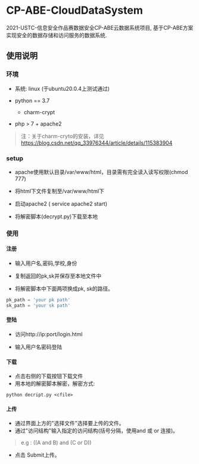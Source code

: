 # CP-ABE-CloudDataSystem
2021-USTC-信息安全作品赛数据安全CP-ABE云数据系统项目, 基于CP-ABE方案实现安全的数据存储和访问服务的数据系统.



## 使用说明



### 环境

+ 系统: linux (于ubuntu20.0.4上测试通过)

+ python == 3.7
  + charm-crypt
+ php > 7 + apache2

> 注：关于charm-cryto的安装，详见 https://blog.csdn.net/qq_33976344/article/details/115383904





### setup

+ apache使用默认目录/var/www/html，目录需有完全读入读写权限(chmod 777)

+ 将html下文件复制至/var/www/html下
+ 启动apache2 ( service apache2 start)
+ 将解密脚本(decrypt.py)下载至本地






### 使用

#### 注册

+ 输入用户名,密码,学校,身份
+ 复制返回的pk,sk并保存至本地文件中

+ 将解密脚本中下面两项换成pk, sk的路径。

~~~python
pk_path = 'your pk path'
sk_path = 'your sk path'
~~~



#### 登陆

+ 访问http://ip:port/login.html

+ 输入用户名密码登陆



#### 下载

+ 点击右侧的下载按钮下载文件
+ 用本地的解密脚本解密，解密方式:

~~~shell
python decript.py <cfile>
~~~



#### 上传

+ 通过界面上方的"选择文件"选择要上传的文件。
+ 通过"访问结构"输入指定的访问结构(括号分隔，使用and 或 or 连接)。

>  e.g :  ((A and B) and (C or D))

+ 点击 Submit上传。

  





